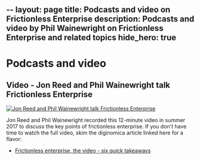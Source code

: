 --
layout: page
title: Podcasts and video on Frictionless Enterprise
description: Podcasts and video by Phil Wainewright on Frictionless Enterprise and related topics
hide_hero: true
--
# Podcasts and video

## Video - Jon Reed and Phil Wainewright talk Frictionless Enterprise

[![Jon Reed and Phil Wainewright talk Frictionless Enterprise](http://img.youtube.com/vi/dsysc2_rygg/0.jpg)](http://www.youtube.com/watch?v=dsysc2_rygg)

Jon Reed and Phil Wainewright recorded this 12-minute video in summer 2017 to discuss the key points of frictionless enterprise. If you don't have time to watch the full video, skim the diginomica article linked here for a flavor: 

+ [Frictionless enterprise, the video - six quick takeaways](https://diginomica.com/frictionless-enterprise-video-six-quick-takeaways)


